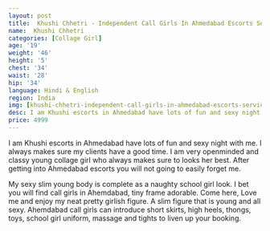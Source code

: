 ```yaml
---
layout: post
title:  Khushi Chhetri - Independent Call Girls In Ahmedabad Escorts Service
name:  Khushi Chhetri
categories: [Collage Girl]
age: '19'
weight: '46'
height: '5'
chest: '34'
waist: '28'
hip: '34'
language: Hindi & English
region: India
img: [khushi-chhetri-independent-call-girls-in-ahmedabad-escorts-service.jpg, khushi-chhetri-hot-look-sexy-escorts-collage-girl-ahmedabad.jpg,chhetri-khushi-sexy-ahmedabad-escort-girl-best-service-provider.jpg, khushi-chhetri-hot-bobs-ahmedabad-call-girl.jpg,hot-sexy-body-khushi-chhetri-call-girl-sohanisharma.jpg, khushi-chhetri-look-like-sunny-leone-hot-call-girl.jpg, khushi-chhetri-sexy-ahmedabad-escort-very-beautyfull-girl.jpg,sexy-ahmedabad-escort-very-cuteness-overloaded-girl-khushi-chhetri.jpg, khushi-chhetri-sexy-figger-call-girl-ahmedabad.jpg,sexy-figger-girl-call-girl-ahmedabad- khushi-chhetri.jpg, khushi-chhetri-very-sexy-girl-ahmedabad-escort-independent.jpg,chhetri-khushi-sexy-luck-escorts-hot-girl-sohanisharma.jpg, khushi-chhetri-blue-dress-hot-sexy-escorts-girl-sohanisharma.jpg, khushi-chhetri-purple-saree-hot-sexy-escorts-girl-sohanisharma.jpg, khushi-chhetri-black-toop-hot-sexy-escorts-girl-sohanisharma.jpg, khushi-chhetri-hot-body-sexy-escorts-girl-sohanisharma.jpg, khushi-chhetri-new-iland-hot-sexy-escorts-girl-sohanisharma.jpg, khushi-chhetri-new-style-hot-sexy-escorts-girl-sohanisharma.jpg,chhetri-khushi-independent-escorts-girls-in-ahmedabad-escorts-service.jpg,chhetri-khushi-red-toop-hot-sexy-escorts-girl-sohanisharma.jpg,chhetri-khushi-body-like-sunny-leone-hot-call-girl-in-ahmedabad.jpg,chhetri-khushi-sexy-figger-collage-call-girl-ahmedabad.jpg]
desc: I am Khushi escorts in Ahmedabad have lots of fun and sexy night with me. I always makes sure my clients have a good time. I am very openminded and classy young collage girl who always makes sure to looks her best. After getting into Ahmedabad escorts you will not going to easily forget me.
price: 4999
---
```





<p>I am Khushi escorts in Ahmedabad have lots of fun and sexy night with me. I always makes sure my clients have a good time. I am very openminded and classy young collage girl who always makes sure to looks her best. After getting into Ahmedabad escorts you will not going to easily forget me.</p>

<p>My sexy slim young body is complete as a naughty school girl look. I bet you will find call girls in Ahemdabad, tiny frame adorable. Come here, Love me and enjoy my neat pretty girlish figure. A slim figure that is young and all sexy. Ahemdabad call girls can introduce short skirts, high heels, thongs, toys, school girl uniform, massage and tights to liven up your booking.</p>